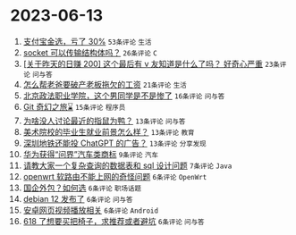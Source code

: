 # 2023-06-13

1. [支付宝金选，亏了 30%](https://www.v2ex.com/t/948196) `53条评论` `生活`
1. [socket 可以传输结构体吗？](https://www.v2ex.com/t/948216) `26条评论` `C`
1. [[关于昨天的日赚 200] 这个最后有 v 友知道是什么了吗？ 好奇心严重](https://www.v2ex.com/t/948203) `23条评论` `问与答`
1. [怎么帮老爸要破产老板拖欠的工资](https://www.v2ex.com/t/948207) `21条评论` `生活`
1. [北京政法职业学院，这个男同学是不是惨了](https://www.v2ex.com/t/948201) `16条评论` `问与答`
1. [Git 奇幻之旅⌛️](https://www.v2ex.com/t/948186) `15条评论` `程序员`
1. [为啥没人讨论最近的指鼠为鸭？](https://www.v2ex.com/t/948235) `13条评论` `问与答`
1. [美术院校的毕业生就业前景怎么样？](https://www.v2ex.com/t/948194) `13条评论` `教育`
1. [深圳地铁还能投 ChatGPT 的广告？](https://www.v2ex.com/t/948188) `13条评论` `分享发现`
1. [华为获得“问界”汽车类商标](https://www.v2ex.com/t/948195) `9条评论` `汽车`
1. [请教大家一个复杂查询的数据表和 sql 设计问题](https://www.v2ex.com/t/948184) `7条评论` `Java`
1. [openwrt 软路由不能上网的奇怪问题](https://www.v2ex.com/t/948213) `6条评论` `OpenWrt`
1. [国企外包？如何选](https://www.v2ex.com/t/948199) `6条评论` `职场话题`
1. [debian 12 发布了](https://www.v2ex.com/t/948192) `6条评论` `问与答`
1. [安卓网页视频播放相关](https://www.v2ex.com/t/948191) `6条评论` `Android`
1. [618 了想要买把椅子，求推荐或者避坑](https://www.v2ex.com/t/948185) `6条评论` `问与答`
